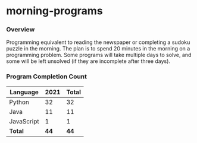 # morning-programs

### Overview

Programming equivalent to reading the newspaper or completing a sudoku puzzle in the morning.  The plan is to spend 20 
minutes in the morning on a programming problem.  Some programs will take multiple days to solve, and some will be left 
unsolved (if they are incomplete after three days).

### Program Completion Count

| Language     | 2021   | Total  |
|--------------|--------|--------|
| Python       | 32     | 32     |
| Java         | 11     | 11     |
| JavaScript   | 1      | 1      |
| **Total**    | **44** | **44** |
